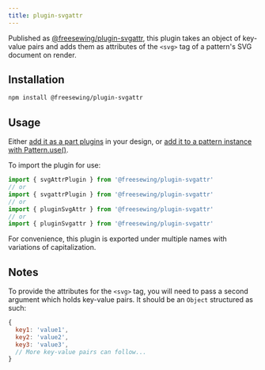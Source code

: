 ```yaml
---
title: plugin-svgattr
---
```


Published as [@freesewing/plugin-svgattr][1], this plugin takes an object of
key-value pairs and adds them as attributes of the `<svg>` tag
of a pattern's SVG document on render.

## Installation

```sh
npm install @freesewing/plugin-svgattr
```

## Usage

Either [add it as a part plugins](/reference/api/part/config/plugins) in your
design, or [add it to a pattern instance with
Pattern.use()](/reference/api/pattern/use).

To import the plugin for use:
```js
import { svgAttrPlugin } from '@freesewing/plugin-svgattr'
// or
import { svgattrPlugin } from '@freesewing/plugin-svgattr'
// or
import { pluginSvgAttr } from '@freesewing/plugin-svgattr'
// or
import { pluginSvgattr } from '@freesewing/plugin-svgattr'
```
<Tip>
For convenience, this plugin is exported
under multiple names with variations of capitalization.
</Tip>

## Notes

To provide the attributes for the `<svg>` tag, you will need to pass a
second argument which holds key-value pairs.
It should be an `Object` structured as such:

```js
{
  key1: 'value1',
  key2: 'value2',
  key3: 'value3',
  // More key-value pairs can follow...
}
```

[1]: https://www.npmjs.com/package/@freesewing/plugin-svgattr
